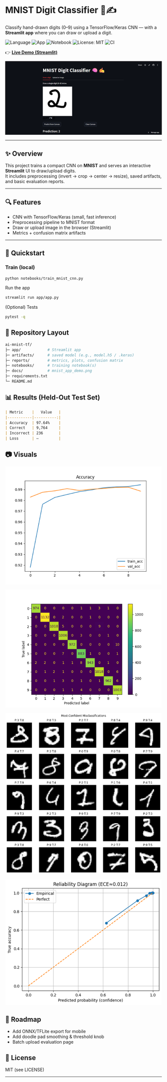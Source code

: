# MNIST Digit Classifier 🧠✍️  
Classify hand-drawn digits (0–9) using a TensorFlow/Keras CNN — with a **Streamlit app** where you can draw or upload a digit.

![Language](https://img.shields.io/badge/language-Python-blue.svg)
![App](https://img.shields.io/badge/app-Streamlit-red.svg)
![Notebook](https://img.shields.io/badge/tool-Jupyter-orange.svg)
![License: MIT](https://img.shields.io/badge/License-MIT-green.svg)
![CI](https://github.com/NoellaButi/ai-mnist-tf/actions/workflows/ci.yml/badge.svg?branch=main)

👉 [**Live Demo (Streamlit)**](https://ai-mnist-tf-noella-buti.streamlit.app)

![App Demo](docs/mnist_app_demo.png)

---

## ✨ Overview
This project trains a compact CNN on **MNIST** and serves an interactive **Streamlit** UI to draw/upload digits.  
It includes preprocessing (invert → crop → center → resize), saved artifacts, and basic evaluation reports.

---

## 🔍 Features
- CNN with TensorFlow/Keras (small, fast inference)
- Preprocessing pipeline to MNIST format
- Draw or upload image in the browser (Streamlit)
- Metrics + confusion matrix artifacts

---

## 🚦 Quickstart

### Train (local)
```bash
python notebooks/train_mnist_cnn.py
```

Run the app
```bash
streamlit run app/app.py
```

(Optional) Tests
```bash
pytest -q
```

## 📁 Repository Layout
```bash
ai-mnist-tf/
├─ app/            # Streamlit app
├─ artifacts/      # saved model (e.g., model.h5 / .keras)
├─ reports/        # metrics, plots, confusion matrix
├─ notebooks/      # training notebook(s)
├─ docs/           # mnist_app_demo.png
├─ requirements.txt
└─ README.md
```

## 📊 Results (Held-Out Test Set)
```md
| Metric    |   Value   |
|-----------|----------:|
| Accuracy  | 97.64%    |
| Correct   | 9,764     |
| Incorrect | 236       |
| Loss      | —         |
```

## 📷 Visuals
![Acccuracy Loss](reports/acc_loss.png)

![Confusion Matrix](reports/confusion_matrix.png)

![Most-Confident Misclassifications](reports/most_confident_mistakes.png)

![Reliability (Calibration) Curve](reports/reliability_diagram.png)

## 🔮 Roadmap
- Add ONNX/TFLite export for mobile
- Add doodle pad smoothing & threshold knob
- Batch upload evaluation page

## 📜 License
MIT (see LICENSE)

---
